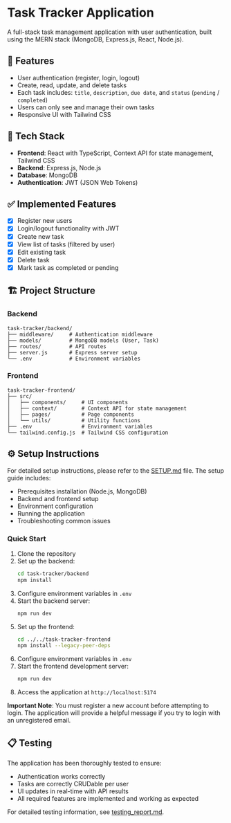# Task Tracker Application

A full-stack task management application with user authentication, built using the MERN stack (MongoDB, Express.js, React, Node.js).

## 📝 Features

- User authentication (register, login, logout)
- Create, read, update, and delete tasks
- Each task includes: `title`, `description`, `due date`, and `status` (`pending` / `completed`)
- Users can only see and manage their own tasks
- Responsive UI with Tailwind CSS

## 🧰 Tech Stack

- **Frontend**: React with TypeScript, Context API for state management, Tailwind CSS
- **Backend**: Express.js, Node.js
- **Database**: MongoDB
- **Authentication**: JWT (JSON Web Tokens)

## ✅ Implemented Features

- [x] Register new users
- [x] Login/logout functionality with JWT
- [x] Create new task
- [x] View list of tasks (filtered by user)
- [x] Edit existing task
- [x] Delete task
- [x] Mark task as completed or pending

## 🏗️ Project Structure

### Backend

```
task-tracker/backend/
├── middleware/     # Authentication middleware
├── models/         # MongoDB models (User, Task)
├── routes/         # API routes
├── server.js       # Express server setup
└── .env            # Environment variables
```

### Frontend

```
task-tracker-frontend/
├── src/
│   ├── components/     # UI components
│   ├── context/        # Context API for state management
│   ├── pages/          # Page components
│   └── utils/          # Utility functions
├── .env                # Environment variables
└── tailwind.config.js  # Tailwind CSS configuration
```

## ⚙️ Setup Instructions

For detailed setup instructions, please refer to the [SETUP.md](SETUP.md) file. The setup guide includes:

- Prerequisites installation (Node.js, MongoDB)
- Backend and frontend setup
- Environment configuration
- Running the application
- Troubleshooting common issues

### Quick Start

1. Clone the repository
2. Set up the backend:
   ```bash
   cd task-tracker/backend
   npm install
   ```
3. Configure environment variables in `.env`
4. Start the backend server:
   ```bash
   npm run dev
   ```
5. Set up the frontend:
   ```bash
   cd ../../task-tracker-frontend
   npm install --legacy-peer-deps
   ```
6. Configure environment variables in `.env`
7. Start the frontend development server:
   ```bash
   npm run dev
   ```
8. Access the application at `http://localhost:5174`

**Important Note**: You must register a new account before attempting to login. The application will provide a helpful message if you try to login with an unregistered email.

## 📋 Testing

The application has been thoroughly tested to ensure:
- Authentication works correctly
- Tasks are correctly CRUDable per user
- UI updates in real-time with API results
- All required features are implemented and working as expected

For detailed testing information, see [testing_report.md](testing_report.md).
